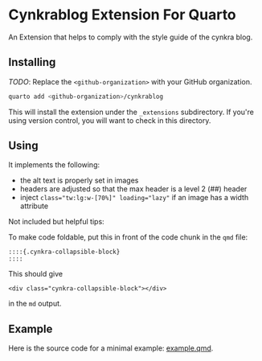 # Cynkrablog Extension For Quarto

An Extension that helps to comply with the style guide of the cynkra blog.

## Installing

_TODO_: Replace the `<github-organization>` with your GitHub organization.

```bash
quarto add <github-organization>/cynkrablog
```

This will install the extension under the `_extensions` subdirectory.
If you're using version control, you will want to check in this directory.

## Using

It implements the following: 

- the alt text is properly set in images
- headers are adjusted so that the max header is a level 2 (##) header
- inject `class="tw:lg:w-[70%]" loading="lazy"` if an image has a width attribute

Not included but helpful tips:

To make code foldable, put this in front of the code chunk in the `qmd` file:
```
::::{.cynkra-collapsible-block}
::::

```

This should give

```
<div class="cynkra-collapsible-block"></div>
```

in the `md` output.

## Example

Here is the source code for a minimal example: [example.qmd](example.qmd).

